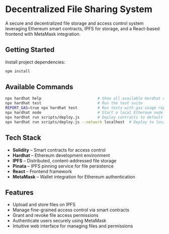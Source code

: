 # Decentralized File Sharing System

A secure and decentralized file storage and access control system leveraging Ethereum smart contracts, IPFS for storage, and a React-based frontend with MetaMask integration.

## Getting Started

Install project dependencies:

```bash
npm install
```

## Available Commands

```bash
npx hardhat help                         # Show all available Hardhat commands
npx hardhat test                         # Run the test suite
REPORT_GAS=true npx hardhat test         # Run tests with gas usage report
npx hardhat node                         # Start a local Ethereum node
npx hardhat run scripts/deploy.js        # Deploy contracts to default network
npx hardhat run scripts/deploy.js --network localhost  # Deploy to local Hardhat node
```

## Tech Stack

- **Solidity** – Smart contracts for access control
- **Hardhat** – Ethereum development environment
- **IPFS** – Distributed, content-addressed file storage
- **Pinata** – IPFS pinning service for file persistence
- **React** – Frontend framework
- **MetaMask** – Wallet integration for Ethereum authentication

## Features

- Upload and store files on IPFS
- Manage fine-grained access control via smart contracts
- Grant and revoke file access permissions
- Authenticate users securely using MetaMask
- Intuitive web interface for managing files and permissions
